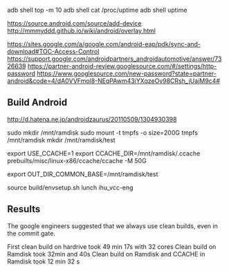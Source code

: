 adb shell top -m 10
adb shell cat /proc/uptime
adb shell uptime

https://source.android.com/source/add-device
http://mmmyddd.github.io/wiki/android/overlay.html

https://sites.google.com/a/google.com/android-eap/pdk/sync-and-download#TOC-Access-Control
https://support.google.com/androidpartners_androidautomotive/answer/7326639
https://partner-android-review.googlesource.com/#/settings/http-password
https://www.googlesource.com/new-password?state=partner-android&code=4/dA0VVFmol8-NEqPAwm43iYXqzeOv98CRsh_jUajM9c4#

Build Android
-------------
http://d.hatena.ne.jp/androidzaurus/20110509/1304930398


sudo mkdir /mnt/ramdisk
sudo mount -t tmpfs -o size=200G tmpfs /mnt/ramdisk
mkdir /mnt/ramdisk/test

export USE_CCACHE=1
export CCACHE_DIR=/mnt/ramdisk/.ccache
prebuilts/misc/linux-x86/ccache/ccache -M 50G

export OUT_DIR_COMMON_BASE=/mnt/ramdisk/test

source build/envsetup.sh
lunch ihu_vcc-eng


Results
-------
The google engineers suggested that we always use clean builds, even in the commit gate.

First clean build on hardrive took 49 min 17s with 32 cores
Clean build on Ramdisk took 32min and 40s
Clean build on Ramdisk and CCACHE in Ramdisk took 12 min 32 s